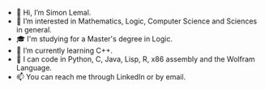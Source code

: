 - 👋 Hi, I’m Simon Lemal.
- 👀 I’m interested in Mathematics, Logic, Computer Science and Sciences in general.
- 🎓 I'm studying for a Master's degree in Logic.
- 🌱 I’m currently learning C++.
- 💬 I can code in Python, C, Java, Lisp, R, x86 assembly and the Wolfram Language.
- 📫 You can reach me through LinkedIn or by email.

<!---
slemal/slemal is a ✨ special ✨ repository because its `README.md` (this file) appears on your GitHub profile.
You can click the Preview link to take a look at your changes.
--->
